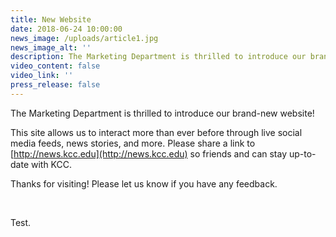 ```yaml
---
title: New Website
date: 2018-06-24 10:00:00
news_image: /uploads/article1.jpg
news_image_alt: ''
description: The Marketing Department is thrilled to introduce our brand-new website!
video_content: false
video_link: ''
press_release: false
---
```


The Marketing Department is thrilled to introduce our brand-new website!

This site allows us to interact more than ever before through live social media feeds, news stories, and more. Please share a link to [http://news.kcc.edu](http://news.kcc.edu) so friends and can stay up-to-date with KCC.

Thanks for visiting! Please let us know if you have any feedback.

&nbsp;

Test.